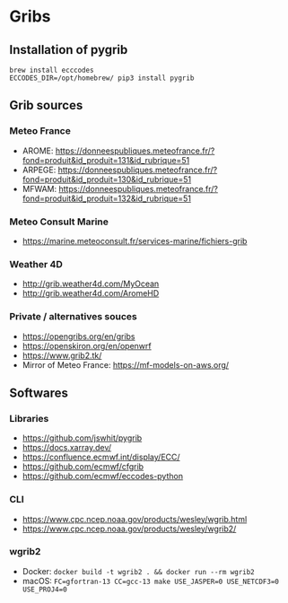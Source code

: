 # Gribs

## Installation of pygrib

```shell
brew install ecccodes
ECCODES_DIR=/opt/homebrew/ pip3 install pygrib
```

## Grib sources

### Meteo France

- AROME: https://donneespubliques.meteofrance.fr/?fond=produit&id_produit=131&id_rubrique=51
- ARPEGE: https://donneespubliques.meteofrance.fr/?fond=produit&id_produit=130&id_rubrique=51
- MFWAM: https://donneespubliques.meteofrance.fr/?fond=produit&id_produit=132&id_rubrique=51

### Meteo Consult Marine

- https://marine.meteoconsult.fr/services-marine/fichiers-grib

### Weather 4D

- http://grib.weather4d.com/MyOcean
- http://grib.weather4d.com/AromeHD

### Private / alternatives souces

- https://opengribs.org/en/gribs
- https://openskiron.org/en/openwrf
- https://www.grib2.tk/
- Mirror of Meteo France: https://mf-models-on-aws.org/

## Softwares

### Libraries

- https://github.com/jswhit/pygrib
- https://docs.xarray.dev/
- https://confluence.ecmwf.int/display/ECC/
- https://github.com/ecmwf/cfgrib
- https://github.com/ecmwf/eccodes-python

### CLI

- <https://www.cpc.ncep.noaa.gov/products/wesley/wgrib.html>
- <https://www.cpc.ncep.noaa.gov/products/wesley/wgrib2/>

### wgrib2

- Docker: `docker build -t wgrib2 . && docker run --rm wgrib2`
- macOS: `FC=gfortran-13 CC=gcc-13 make USE_JASPER=0 USE_NETCDF3=0 USE_PROJ4=0`
